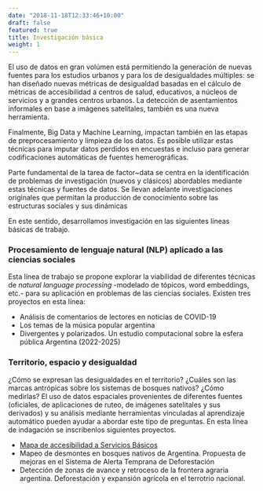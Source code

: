```yaml
---
date: "2018-11-18T12:33:46+10:00"
draft: false
featured: true
title: Investigación básica
weight: 1
---
```


El uso de datos en gran volúmen está permitiendo la generación de nuevas fuentes para los estudios urbanos y para los de desigualdades múltiples: se han diseñado nuevas métricas de desigualdad basadas en el cálculo de métricas de accesibilidad a centros de salud, educativos, a núcleos de servicios y a grandes centros urbanos. La detección de asentamientos informales en base a imágenes satelitales, también es una nueva herramienta.

Finalmente, Big Data y Machine Learning, impactan también en las etapas de preprocesamiento y limpieza de los datos. Es posible utilizar estas técnicas para imputar datos perdidos en encuestas e incluso para generar codificaciones automáticas de fuentes hemerográficas.

Parte fundamental de la tarea de factor~data se centra en la identificación de problemas de investigación (nuevos y clásicos) abordables mediante estas técnicas y fuentes de datos. Se llevan adelante investigaciones originales que permitan la producción de conocimiento sobre las estructuras sociales y sus dinámicas

En este sentido, desarrollamos investigación en las siguientes líneas básicas de trabajo.

### Procesamiento de lenguaje natural (NLP) aplicado a las ciencias sociales
Esta línea de trabajo se propone explorar la viabilidad de diferentes técnicas de _natural language processing_ -modelado de tópicos, word embeddings, etc.- para su aplicación en problemas de las ciencias sociales. Existen tres proyectos en esta línea:

- Análisis de comentarios de lectores en noticias de COVID-19
- Los temas de la música popular argentina
- Divergentes y polarizados. Un estudio computacional sobre la esfera pública Argentina (2022-2025)


### Territorio, espacio y desigualdad
¿Cómo se expresan las desigualdades en el territorio? ¿Cuáles son las marcas antrópicas sobre los sistemas de bosques nativos? ¿Cómo medirlas? El uso de datos espaciales provenientes de diferentes fuentes (oficiales, de aplicaciones de ruteo, de imágenes satelitales y sus derivados) y su análisis mediante herramientas vinculadas al aprendizaje automático pueden ayudar a abordar este tipo de preguntas. En esta línea de indagación se inscribenlos siguientes proyectos.

- [Mapa de accesibilidad a Servicios Básicos](https://acceso.shinyapps.io/mapa/)
- Mapeo de desmontes en bosques nativos de Argentina. Propuesta de mejoras en el Sistema de Alerta Temprana de Deforestación
- Detección de zonas de avance y retroceso de la frontera agraria argentina. Deforestación y expansión agrícola en el terrotrio nacional.
